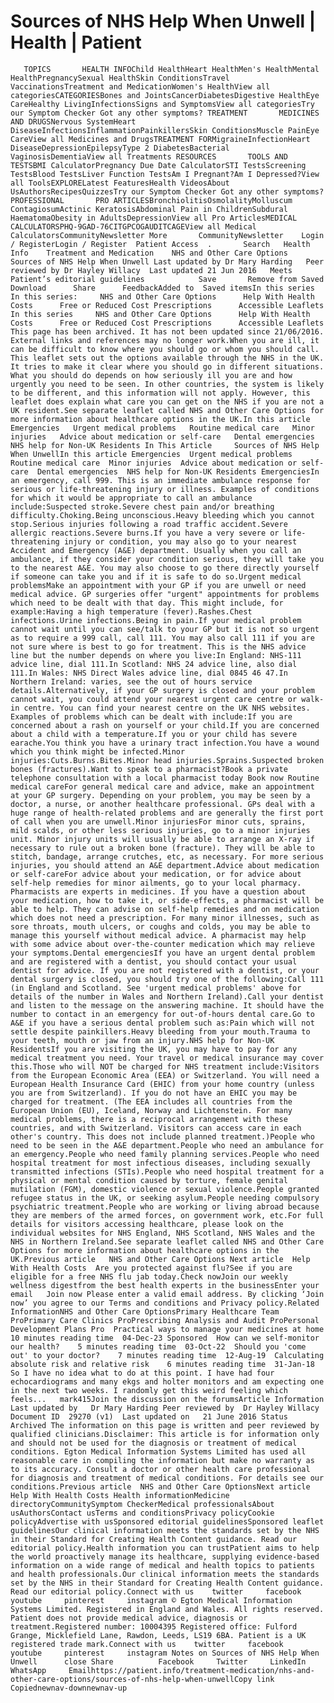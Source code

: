 # Sources of NHS Help When Unwell | Health | Patient

       TOPICS       HEALTH INFOChild HealthHeart HealthMen's HealthMental HealthPregnancySexual HealthSkin ConditionsTravel VaccinationsTreatment and MedicationWomen's HealthView all categoriesCATEGORIESBones and JointsCancerDiabetesDigestive HealthEye CareHealthy LivingInfectionsSigns and SymptomsView all categoriesTry our Symptom Checker Got any other symptoms? TREATMENT       MEDICINES AND DRUGSNervous SystemHeart DiseaseInfectionsInflammationPainkillersSkin ConditionsMuscle PainEye CareView all Medicines and DrugsTREATMENT FORMigraineInfectionHeart DiseaseDepressionEpilepsyType 2 DiabetesBacterial VaginosisDementiaView all Treatments RESOURCES       TOOLS AND TESTSBMI CalculatorPregnancy Due Date CalculatorSTI TestsScreening TestsBlood TestsLiver Function TestsAm I Pregnant?Am I Depressed?View all ToolsEXPLORELatest FeaturesHealth VideosAbout UsAuthorsRecipesQuizzesTry our Symptom Checker Got any other symptoms? PROFESSIONAL       PRO ARTICLESBronchiolitisOsmolalityMolluscum ContagiosumActinic KeratosisAbdominal Pain in ChildrenSubdural HaematomaObesity in AdultsDepressionView all Pro ArticlesMEDICAL CALCULATORSPHQ-9GAD-76CITGPCOGAUDITCAGEView all Medical CalculatorsCommunityNewsletter More       CommunityNewsletter    Login / RegisterLogin / Register  Patient Access  .       Search   Health Info    Treatment and Medication    NHS and Other Care Options  Sources of NHS Help When Unwell Last updated by Dr Mary Harding   Peer reviewed by Dr Hayley Willacy  Last updated 21 Jun 2016   Meets Patient’s editorial guidelines            Save       Remove from Saved       Download      Share      FeedbackAdded to  Saved itemsIn this series    In this series:     NHS and Other Care Options      Help With Health Costs      Free or Reduced Cost Prescriptions      Accessible Leaflets In this series     NHS and Other Care Options      Help With Health Costs      Free or Reduced Cost Prescriptions      Accessible Leaflets This page has been archived. It has not been updated since 21/06/2016. External links and references may no longer work.When you are ill, it can be difficult to know where you should go or whom you should call. This leaflet sets out the options available through the NHS in the UK. It tries to make it clear where you should go in different situations. What you should do depends on how seriously ill you are and how urgently you need to be seen. In other countries, the system is likely to be different, and this information will not apply. However, this leaflet does explain what care you can get on the NHS if you are not a UK resident.See separate leaflet called NHS and Other Care Options for more information about healthcare options in the UK.In this article   Emergencies   Urgent medical problems   Routine medical care   Minor injuries   Advice about medication or self-care   Dental emergencies   NHS help for Non-UK Residents In This Article     Sources of NHS Help When UnwellIn this article Emergencies  Urgent medical problems  Routine medical care  Minor injuries  Advice about medication or self-care  Dental emergencies  NHS help for Non-UK Residents EmergenciesIn an emergency, call 999. This is an immediate ambulance response for serious or life-threatening injury or illness. Examples of conditions for which it would be appropriate to call an ambulance include:Suspected stroke.Severe chest pain and/or breathing difficulty.Choking.Being unconscious.Heavy bleeding which you cannot stop.Serious injuries following a road traffic accident.Severe allergic reactions.Severe burns.If you have a very severe or life-threatening injury or condition, you may also go to your nearest Accident and Emergency (A&E) department. Usually when you call an ambulance, if they consider your condition serious, they will take you to the nearest A&E. You may also choose to go there directly yourself if someone can take you and if it is safe to do so.Urgent medical problemsMake an appointment with your GP if you are unwell or need medical advice. GP surgeries offer "urgent" appointments for problems which need to be dealt with that day. This might include, for example:Having a high temperature (fever).Rashes.Chest infections.Urine infections.Being in pain.If your medical problem cannot wait until you can see/talk to your GP but it is not so urgent as to require a 999 call, call 111. You may also call 111 if you are not sure where is best to go for treatment. This is the NHS advice line but the number depends on where you live:In England: NHS-111 advice line, dial 111.In Scotland: NHS 24 advice line, also dial 111.In Wales: NHS Direct Wales advice line, dial 0845 46 47.In Northern Ireland: varies, see the out of hours service details.Alternatively, if your GP surgery is closed and your problem cannot wait, you could attend your nearest urgent care centre or walk-in centre. You can find your nearest centre on the UK NHS websites. Examples of problems which can be dealt with include:If you are concerned about a rash on yourself or your child.If you are concerned about a child with a temperature.If you or your child has severe earache.You think you have a urinary tract infection.You have a wound which you think might be infected.Minor injuries:Cuts.Burns.Bites.Minor head injuries.Sprains.Suspected broken bones (fractures).Want to speak to a pharmacist?Book a private telephone consultation with a local pharmacist today Book now Routine medical careFor general medical care and advice, make an appointment at your GP surgery. Depending on your problem, you may be seen by a doctor, a nurse, or another healthcare professional. GPs deal with a huge range of health-related problems and are generally the first port of call when you are unwell.Minor injuriesFor minor cuts, sprains, mild scalds, or other less serious injuries, go to a minor injuries unit. Minor injury units will usually be able to arrange an X-ray if necessary to rule out a broken bone (fracture). They will be able to stitch, bandage, arrange crutches, etc, as necessary. For more serious injuries, you should attend an A&E department.Advice about medication or self-careFor advice about your medication, or for advice about self-help remedies for minor ailments, go to your local pharmacy. Pharmacists are experts in medicines. If you have a question about your medication, how to take it, or side-effects, a pharmacist will be able to help. They can advise on self-help remedies and on medication which does not need a prescription. For many minor illnesses, such as sore throats, mouth ulcers, or coughs and colds, you may be able to manage this yourself without medical advice. A pharmacist may help with some advice about over-the-counter medication which may relieve your symptoms.Dental emergenciesIf you have an urgent dental problem and are registered with a dentist, you should contact your usual dentist for advice. If you are not registered with a dentist, or your dental surgery is closed, you should try one of the following:Call 111 (in England and Scotland. See 'urgent medical problems' above for details of the number in Wales and Northern Ireland).Call your dentist and listen to the message on the answering machine. It should have the number to contact in an emergency for out-of-hours dental care.Go to A&E if you have a serious dental problem such as:Pain which will not settle despite painkillers.Heavy bleeding from your mouth.Trauma to your teeth, mouth or jaw from an injury.NHS help for Non-UK ResidentsIf you are visiting the UK, you may have to pay for any medical treatment you need. Your travel or medical insurance may cover this.Those who will NOT be charged for NHS treatment include:Visitors from the European Economic Area (EEA) or Switzerland. You will need a European Health Insurance Card (EHIC) from your home country (unless you are from Switzerland). If you do not have an EHIC you may be charged for treatment. (The EEA includes all countries from the European Union (EU), Iceland, Norway and Lichtenstein. For many medical problems, there is a reciprocal arrangement with these countries, and with Switzerland. Visitors can access care in each other's country. This does not include planned treatment.)People who need to be seen in the A&E department.People who need an ambulance for an emergency.People who need family planning services.People who need hospital treatment for most infectious diseases, including sexually transmitted infections (STIs).People who need hospital treatment for a physical or mental condition caused by torture, female genital mutilation (FGM), domestic violence or sexual violence.People granted refugee status in the UK, or seeking asylum.People needing compulsory psychiatric treatment.People who are working or living abroad because they are members of the armed forces, on government work, etc.For full details for visitors accessing healthcare, please look on the individual websites for NHS England, NHS Scotland, NHS Wales and the NHS in Northern Ireland.See separate leaflet called NHS and Other Care Options for more information about healthcare options in the UK.Previous article   NHS and Other Care Options Next article  Help With Health Costs  Are you protected against flu?See if you are eligible for a free NHS flu jab today.Check nowJoin our weekly wellness digestfrom the best health experts in the businessEnter your email   Join now Please enter a valid email address. By clicking ‘Join now’ you agree to our Terms and conditions and Privacy policy.Related InformationNHS and Other Care OptionsPrimary Healthcare Team ProPrimary Care Clinics ProPrescribing Analysis and Audit ProPersonal Development Plans Pro  Practical ways to manage your medicines at home    10 minutes reading time  04-Dec-23 Sponsored  How can we self-monitor our health?    5 minutes reading time  03-Oct-22  Should you 'come out' to your doctor?    7 minutes reading time  12-Aug-19  Calculating absolute risk and relative risk    6 minutes reading time  31-Jan-18  So I have no idea what to do at this point. I have had four echocardiograms and many ekgs and holter monitors and am expecting one in the next two weeks. I randomly get this weird feeling which feels...   mark415Join the discussion on the forumsArticle Information Last updated by   Dr Mary Harding Peer reviewed by  Dr Hayley Willacy Document ID  29270 (v1)  Last updated on   21 June 2016 Status  Archived The information on this page is written and peer reviewed by qualified clinicians.Disclaimer: This article is for information only and should not be used for the diagnosis or treatment of medical conditions. Egton Medical Information Systems Limited has used all reasonable care in compiling the information but make no warranty as to its accuracy. Consult a doctor or other health care professional for diagnosis and treatment of medical conditions. For details see our conditions.Previous article  NHS and Other Care OptionsNext article Help With Health Costs Health informationMedicine directoryCommunitySymptom CheckerMedical professionalsAbout usAuthorsContact usTerms and conditionsPrivacy policyCookie policyAdvertise with usSponsored editorial guidelinesSponsored leaflet guidelinesOur clinical information meets the standards set by the NHS in their Standard for Creating Health Content guidance. Read our editorial policy.Health information you can trustPatient aims to help the world proactively manage its healthcare, supplying evidence-based information on a wide range of medical and health topics to patients and health professionals.Our clinical information meets the standards set by the NHS in their Standard for Creating Health Content guidance. Read our editorial policy.Connect with us    twitter     facebook     youtube     pinterest     instagram © Egton Medical Information Systems Limited. Registered in England and Wales. All rights reserved. Patient does not provide medical advice, diagnosis or treatment.Registered number: 10004395 Registered office: Fulford Grange, Micklefield Lane, Rawdon, Leeds, LS19 6BA. Patient is a UK registered trade mark.Connect with us    twitter     facebook     youtube     pinterest     instagram Notes on Sources of NHS Help When Unwell      close Share          Facebook     Twitter     LinkedIn     WhatsApp     Emailhttps://patient.info/treatment-medication/nhs-and-other-care-options/sources-of-nhs-help-when-unwellCopy link Copiednewnav-downnewnav-up


